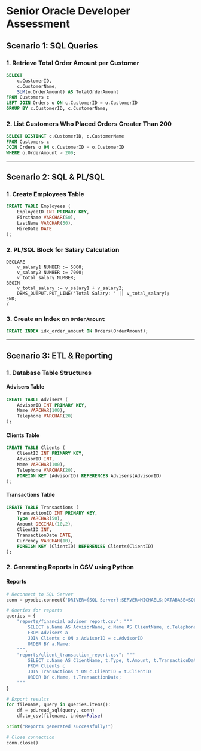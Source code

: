 # Senior Oracle Developer Assessment

## Scenario 1: SQL Queries

### 1. Retrieve Total Order Amount per Customer
```sql
SELECT 
    c.CustomerID, 
    c.CustomerName, 
    SUM(o.OrderAmount) AS TotalOrderAmount
FROM Customers c
LEFT JOIN Orders o ON c.CustomerID = o.CustomerID
GROUP BY c.CustomerID, c.CustomerName;
```

### 2. List Customers Who Placed Orders Greater Than 200
```sql
SELECT DISTINCT c.CustomerID, c.CustomerName
FROM Customers c
JOIN Orders o ON c.CustomerID = o.CustomerID
WHERE o.OrderAmount > 200;
```

---

## Scenario 2: SQL & PL/SQL

### 1. Create Employees Table
```sql
CREATE TABLE Employees (
    EmployeeID INT PRIMARY KEY,
    FirstName VARCHAR(50),
    LastName VARCHAR(50),
    HireDate DATE
);
```

### 2. PL/SQL Block for Salary Calculation
```plsql
DECLARE
    v_salary1 NUMBER := 5000;
    v_salary2 NUMBER := 7000;
    v_total_salary NUMBER;
BEGIN
    v_total_salary := v_salary1 + v_salary2;
    DBMS_OUTPUT.PUT_LINE('Total Salary: ' || v_total_salary);
END;
/
```

### 3. Create an Index on `OrderAmount`
```sql
CREATE INDEX idx_order_amount ON Orders(OrderAmount);
```

---

## Scenario 3: ETL & Reporting

### 1. Database Table Structures

#### **Advisers Table**
```sql
CREATE TABLE Advisers (
    AdvisorID INT PRIMARY KEY,
    Name VARCHAR(100),
    Telephone VARCHAR(20)
);
```

#### **Clients Table**
```sql
CREATE TABLE Clients (
    ClientID INT PRIMARY KEY,
    AdvisorID INT,
    Name VARCHAR(100),
    Telephone VARCHAR(20),
    FOREIGN KEY (AdvisorID) REFERENCES Advisers(AdvisorID)
);
```

#### **Transactions Table**
```sql
CREATE TABLE Transactions (
    TransactionID INT PRIMARY KEY,
    Type VARCHAR(50),
    Amount DECIMAL(10,2),
    ClientID INT,
    TransactionDate DATE,
    Currency VARCHAR(10),
    FOREIGN KEY (ClientID) REFERENCES Clients(ClientID)
);
```

### 2. Generating Reports in CSV using Python

#### **Reports**
```python
# Reconnect to SQL Server
conn = pyodbc.connect('DRIVER={SQL Server};SERVER=MICHAELS;DATABASE=SQLAssessmentDB;Trusted_Connection=yes;')

# Queries for reports
queries = {
    "reports/financial_adviser_report.csv": """
        SELECT a.Name AS AdvisorName, c.Name AS ClientName, c.Telephone 
        FROM Advisers a
        JOIN Clients c ON a.AdvisorID = c.AdvisorID
        ORDER BY a.Name;
    """,
    "reports/client_transaction_report.csv": """
        SELECT c.Name AS ClientName, t.Type, t.Amount, t.TransactionDate, t.Currency
        FROM Clients c
        JOIN Transactions t ON c.ClientID = t.ClientID
        ORDER BY c.Name, t.TransactionDate;
    """
}

# Export results
for filename, query in queries.items():
    df = pd.read_sql(query, conn)
    df.to_csv(filename, index=False)

print("Reports generated successfully!")

# Close connection
conn.close()


